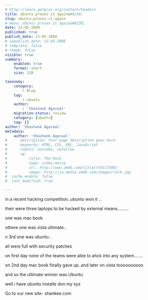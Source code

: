 ```yaml
---
# http://learn.getgrav.org/content/headers
title: ubuntu proves it again&#8230;
slug: ubuntu-proves-it-again
# menu: ubuntu proves it again&#8230;
date: 13-05-2008
published: true
publish_date: 13-05-2008
# unpublish_date: 13-05-2008
# template: false
# theme: false
visible: true
summary:
    enabled: true
    format: short
    size: 128

taxonomy:
    category:
        - Blog
    tag:
        - ubuntu
    author:
        - 'Shashank Agarwal'
    migration-status: review
    category: [ubuntu]
    tag: []
author: 'Shashank Agarwal'
metadata:
    author: 'Shashank Agarwal'
#      description: Your page description goes here
#      keywords: HTML, CSS, XML, JavaScript
#      robots: noindex, nofollow
#      og:
#          title: The Rock
#          type: video.movie
#          url: http://www.imdb.com/title/tt0117500/
#          image: http://ia.media-imdb.com/images/rock.jpg
#  cache_enable: false
#  last_modified: true

---
```


in a recent hacking competition..ubuntu won it ..

their were three laptops to be hacked by external means………

one was mac book

othere one was vista ultimate..

n 3rd one was ubuntu..

all were full with security patches 

on first day none of the teams were able to ahck into any system…….

on 2nd day mac book finally gave up..and later on vista toooooooooo

and so the ultimate winner was Ubuntu

well i have ubuntu installe don my sys

Go to our new site- shankee.com
